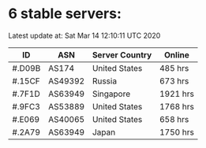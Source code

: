 # 6 stable servers:

Latest update at: Sat Mar 14 12:10:11 UTC 2020

| ID | ASN | Server Country | Online |
| -- | --- | -------------- | ------ |
| #.D09B | AS174 | United States | 485 hrs |
| #.15CF | AS49392 | Russia | 673 hrs |
| #.7F1D | AS63949 | Singapore | 1921 hrs |
| #.9FC3 | AS53889 | United States | 1768 hrs |
| #.E069 | AS40065 | United States | 658 hrs |
| #.2A79 | AS63949 | Japan | 1750 hrs |

